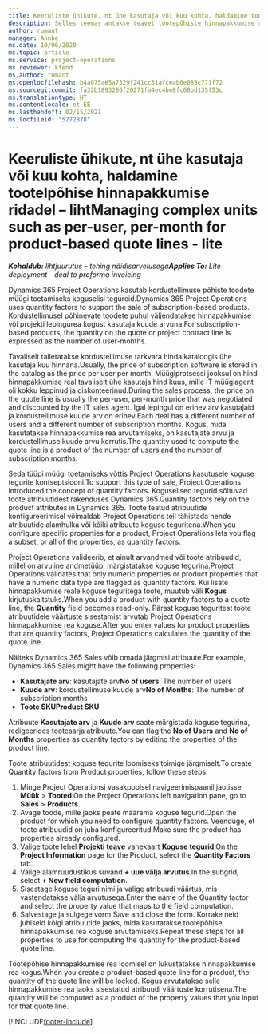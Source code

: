 ```yaml
---
title: Keeruliste ühikute, nt ühe kasutaja või kuu kohta, haldamine tootelpõhise hinnapakkumise ridadel – liht
description: Selles teemas antakse teavet tootepõhiste hinnapakkumise ridade kompleksühikute halduse kohta.
author: rumant
manager: Annbe
ms.date: 10/06/2020
ms.topic: article
ms.service: project-operations
ms.reviewer: kfend
ms.author: rumant
ms.openlocfilehash: b4a075ae5a7329f241cc31afceab0e085c771f72
ms.sourcegitcommit: fa32b1893286f20271fa4ec4be8fc68bd135f53c
ms.translationtype: HT
ms.contentlocale: et-EE
ms.lasthandoff: 02/15/2021
ms.locfileid: "5272878"
---
```

# <a name="managing-complex-units-such-as-per-user-per-month-for-product-based-quote-lines---lite"></a><span data-ttu-id="ba36e-103">Keeruliste ühikute, nt ühe kasutaja või kuu kohta, haldamine tootelpõhise hinnapakkumise ridadel – liht</span><span class="sxs-lookup"><span data-stu-id="ba36e-103">Managing complex units such as per-user, per-month for product-based quote lines - lite</span></span>

<span data-ttu-id="ba36e-104">_**Kohaldub:** lihtjuurutus – tehing näidisarvelusega_</span><span class="sxs-lookup"><span data-stu-id="ba36e-104">_**Applies To:** Lite deployment - deal to proforma invoicing_</span></span>

<span data-ttu-id="ba36e-105">Dynamics 365 Project Operations kasutab kordustellimuse põhiste toodete müügi toetamiseks koguselisi tegureid.</span><span class="sxs-lookup"><span data-stu-id="ba36e-105">Dynamics 365 Project Operations uses quantity factors to support the sale of subscription-based products.</span></span> <span data-ttu-id="ba36e-106">Kordustellimusel põhinevate toodete puhul väljendatakse hinnapakkumise või projekti lepingurea kogust kasutaja kuude arvuna.</span><span class="sxs-lookup"><span data-stu-id="ba36e-106">For subscription-based products, the quantity on the quote or project contract line is expressed as the number of user-months.</span></span>

<span data-ttu-id="ba36e-107">Tavaliselt talletatakse kordustellimuse tarkvara hinda kataloogis ühe kasutaja kuu hinnana.</span><span class="sxs-lookup"><span data-stu-id="ba36e-107">Usually, the price of subscription software is stored in the catalog as the price per user per month.</span></span> <span data-ttu-id="ba36e-108">Müügiprotsessi jooksul on hind hinnapakkumise real tavaliselt ühe kasutaja hind kuus, mille IT müügiagent oli kokku leppinud ja diskonteerinud.</span><span class="sxs-lookup"><span data-stu-id="ba36e-108">During the sales process, the price on the quote line is usually the per-user, per-month price that was negotiated and discounted by the IT sales agent.</span></span> <span data-ttu-id="ba36e-109">Igal lepingul on erinev arv kasutajaid ja kordustellimuse kuude arv on erinev.</span><span class="sxs-lookup"><span data-stu-id="ba36e-109">Each deal has a different number of users and a different number of subscription months.</span></span> <span data-ttu-id="ba36e-110">Kogus, mida kasutatakse hinnapakkumise rea arvutamiseks, on kasutajate arvu ja kordustellimuse kuude arvu korrutis.</span><span class="sxs-lookup"><span data-stu-id="ba36e-110">The quantity used to compute the quote line is a product of the number of users and the number of subscription months.</span></span>

<span data-ttu-id="ba36e-111">Seda tüüpi müügi toetamiseks võttis Project Operations kasutusele koguse tegurite kontseptsiooni.</span><span class="sxs-lookup"><span data-stu-id="ba36e-111">To support this type of sale, Project Operations introduced the concept of quantity factors.</span></span> <span data-ttu-id="ba36e-112">Koguselised tegurid sõltuvad toote atribuutidest rakenduses Dynamics 365.</span><span class="sxs-lookup"><span data-stu-id="ba36e-112">Quantity factors rely on the product attributes in Dynamics 365.</span></span> <span data-ttu-id="ba36e-113">Toote teatud atribuutide konfigureerimisel võimaldab Project Operations teil tähistada nende atribuutide alamhulka või kõiki atribuute koguse teguritena.</span><span class="sxs-lookup"><span data-stu-id="ba36e-113">When you configure specific properties for a product, Project Operations lets you flag a subset, or all of the properties, as quantity factors.</span></span>

<span data-ttu-id="ba36e-114">Project Operations valideerib, et ainult arvandmed või toote atribuudid, millel on arvuline andmetüüp, märgistatakse koguse tegurina.</span><span class="sxs-lookup"><span data-stu-id="ba36e-114">Project Operations validates that only numeric properties or product properties that have a numeric data type are flagged as quantity factors.</span></span> <span data-ttu-id="ba36e-115">Kui lisate hinnapakkumise reale koguse teguritega toote, muutub väli **Kogus** kirjutuskaitstuks.</span><span class="sxs-lookup"><span data-stu-id="ba36e-115">When you add a product with quantity factors to a quote line, the **Quantity** field becomes read-only.</span></span> <span data-ttu-id="ba36e-116">Pärast koguse teguritest toote atribuutidele väärtuste sisestamist arvutab Project Operations hinnapakkumise rea koguse.</span><span class="sxs-lookup"><span data-stu-id="ba36e-116">After you enter values for product properties that are quantity factors, Project Operations calculates the quantity of the quote line.</span></span>

<span data-ttu-id="ba36e-117">Näiteks Dynamics 365 Sales võib omada järgmisi atribuute.</span><span class="sxs-lookup"><span data-stu-id="ba36e-117">For example, Dynamics 365 Sales might have the following properties:</span></span>

- <span data-ttu-id="ba36e-118">**Kasutajate arv**: kasutajate arv</span><span class="sxs-lookup"><span data-stu-id="ba36e-118">**No of users**: The number of users</span></span>
- <span data-ttu-id="ba36e-119">**Kuude arv**: kordustellimuse kuude arv</span><span class="sxs-lookup"><span data-stu-id="ba36e-119">**No of Months**: The number of subscription months</span></span>
- <span data-ttu-id="ba36e-120">**Toote SKU**</span><span class="sxs-lookup"><span data-stu-id="ba36e-120">**Product SKU**</span></span>

<span data-ttu-id="ba36e-121">Atribuute **Kasutajate arv** ja **Kuude arv** saate märgistada koguse tegurina, redigeerides tootesarja atribuute.</span><span class="sxs-lookup"><span data-stu-id="ba36e-121">You can flag the **No of Users** and **No of Months** properties as quantity factors by editing the properties of the product line.</span></span>

<span data-ttu-id="ba36e-122">Toote atribuutidest koguse tegurite loomiseks toimige järgmiselt.</span><span class="sxs-lookup"><span data-stu-id="ba36e-122">To create Quantity factors from Product properties, follow these steps:</span></span>

1. <span data-ttu-id="ba36e-123">Minge Project Operationsi vasakpoolsel navigeerimispaanil jaotisse **Müük** > **Tooted**.</span><span class="sxs-lookup"><span data-stu-id="ba36e-123">On the Project Operations left navigation pane, go to **Sales** > **Products**.</span></span>
2. <span data-ttu-id="ba36e-124">Avage toode, mille jaoks peate määrama koguse tegurid.</span><span class="sxs-lookup"><span data-stu-id="ba36e-124">Open the product for which you need to configure quantity factors.</span></span> <span data-ttu-id="ba36e-125">Veenduge, et toote atribuudid on juba konfigureeritud.</span><span class="sxs-lookup"><span data-stu-id="ba36e-125">Make sure the product has properties already configured.</span></span>
3. <span data-ttu-id="ba36e-126">Valige toote lehel **Projekti teave** vahekaart **Koguse tegurid**.</span><span class="sxs-lookup"><span data-stu-id="ba36e-126">On the **Project Information** page for the Product, select the **Quantity Factors** tab.</span></span>
4. <span data-ttu-id="ba36e-127">Valige alamruudustikus suvand **+ uue välja arvutus**.</span><span class="sxs-lookup"><span data-stu-id="ba36e-127">In the subgrid, select **+ New field computation**.</span></span>
5. <span data-ttu-id="ba36e-128">Sisestage koguse teguri nimi ja valige atribuudi väärtus, mis vastendatakse välja arvutusega.</span><span class="sxs-lookup"><span data-stu-id="ba36e-128">Enter the name of the Quantity factor and select the property value that maps to the field computation.</span></span>
6. <span data-ttu-id="ba36e-129">Salvestage ja sulgege vorm.</span><span class="sxs-lookup"><span data-stu-id="ba36e-129">Save and close the form.</span></span> <span data-ttu-id="ba36e-130">Korrake neid juhiseid kõigi atribuutide jaoks, mida kasutatakse tootepõhise hinnapakkumise rea koguse arvutamiseks.</span><span class="sxs-lookup"><span data-stu-id="ba36e-130">Repeat these steps for all properties to use for computing the quantity for the product-based quote line.</span></span>

<span data-ttu-id="ba36e-131">Tootepõhise hinnapakkumise rea loomisel on lukustatakse hinnapakkumise rea kogus.</span><span class="sxs-lookup"><span data-stu-id="ba36e-131">When you create a product-based quote line for a product, the quantity of the quote line will be locked.</span></span> <span data-ttu-id="ba36e-132">Kogus arvutatakse selle hinnapakkumise rea jaoks sisestatud atribuudi väärtuste korrutisena.</span><span class="sxs-lookup"><span data-stu-id="ba36e-132">The quantity will be computed as a product of the property values that you input for that quote line.</span></span>


[!INCLUDE[footer-include](../../includes/footer-banner.md)]